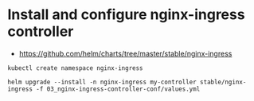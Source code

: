 # Install and configure nginx-ingress controller

* https://github.com/helm/charts/tree/master/stable/nginx-ingress

```
kubectl create namespace nginx-ingress
```
```
helm upgrade --install -n nginx-ingress my-controller stable/nginx-ingress -f 03_nginx-ingress-controller-conf/values.yml
```